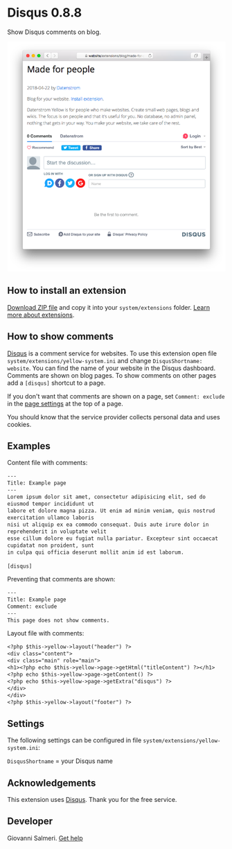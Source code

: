 # Disqus 0.8.8

Show Disqus comments on blog.

<p align="center"><img src="disqus-screenshot.png?raw=true" alt="Screenshot"></p>

## How to install an extension

[Download ZIP file](https://github.com/GiovanniSalmeri/yellow-disqus/archive/main.zip) and copy it into your `system/extensions` folder. [Learn more about extensions](https://github.com/annaesvensson/yellow-update).

## How to show comments

[Disqus](https://disqus.com) is a comment service for websites. To use this extension open file `system/extensions/yellow-system.ini` and change `DisqusShortname: website`. You can find the name of your website in the Disqus dashboard. Comments are shown on blog pages. To show comments on other pages add a `[disqus]` shortcut to a page.

If you don't want that comments are shown on a page, set `Comment: exclude` in the [page settings](https://github.com/annaesvensson/yellow-core#settings-page) at the top of a page.

You should know that the service provider collects personal data and uses cookies.

## Examples

Content file with comments:

    ---
    Title: Example page
    ---
    Lorem ipsum dolor sit amet, consectetur adipisicing elit, sed do eiusmod tempor incididunt ut 
    labore et dolore magna pizza. Ut enim ad minim veniam, quis nostrud exercitation ullamco laboris 
    nisi ut aliquip ex ea commodo consequat. Duis aute irure dolor in reprehenderit in voluptate velit 
    esse cillum dolore eu fugiat nulla pariatur. Excepteur sint occaecat cupidatat non proident, sunt 
    in culpa qui officia deserunt mollit anim id est laborum.

    [disqus]

Preventing that comments are shown:

    ---
    Title: Example page
    Comment: exclude
    ---
    This page does not show comments.

Layout file with comments:

    <?php $this->yellow->layout("header") ?>
    <div class="content">
    <div class="main" role="main">
    <h1><?php echo $this->yellow->page->getHtml("titleContent") ?></h1>
    <?php echo $this->yellow->page->getContent() ?>
    <?php echo $this->yellow->page->getExtra("disqus") ?>
    </div>
    </div>
    <?php $this->yellow->layout("footer") ?>

## Settings

The following settings can be configured in file `system/extensions/yellow-system.ini`:

`DisqusShortname` = your Disqus name  

## Acknowledgements

This extension uses [Disqus](https://disqus.com). Thank you for the free service.

## Developer

Giovanni Salmeri. [Get help](https://datenstrom.se/yellow/help/)
